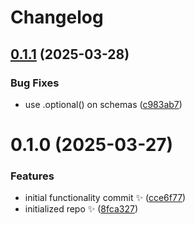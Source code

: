 # Changelog

## [0.1.1](https://github.com/JoshuaKGoldberg/zod-tsconfig/compare/0.1.0...0.1.1) (2025-03-28)

### Bug Fixes

- use .optional() on schemas ([c983ab7](https://github.com/JoshuaKGoldberg/zod-tsconfig/commit/c983ab7cc4c59edfa87ef3e8d3d50746bed9c3b2))

# 0.1.0 (2025-03-27)

### Features

- initial functionality commit ✨ ([cce6f77](https://github.com/JoshuaKGoldberg/zod-tsconfig/commit/cce6f774ff9a2f27890cd3cf548a3354791e4121))
- initialized repo ✨ ([8fca327](https://github.com/JoshuaKGoldberg/zod-tsconfig/commit/8fca327cbe2af59c22ab7ceec7b5d61812c23c27))
